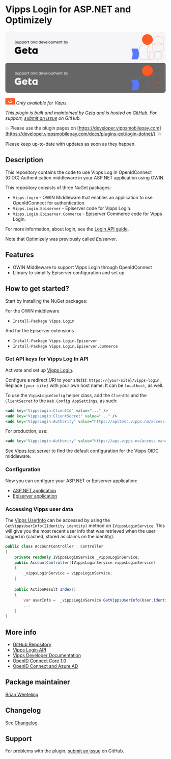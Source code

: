 <!-- START_METADATA
---
title: Vipps Login for ASP.NET and Optimizely plugin
sidebar_position: 1
description: Allow customers to log in to Optimizely using the Vipps app.
pagination_next: null
pagination_prev: null
---
END_METADATA -->

# Vipps Login for ASP.NET and Optimizely

![Support and development by Geta ](./docs/images/geta.svg#gh-light-mode-only)![Support and development by Geta](./docs/images/geta_dark.svg#gh-dark-mode-only)

![Vipps icon](./docs/images/vipps.png) *Only available for Vipps.*


*This plugin is built and maintained by [Geta](https://getadigital.com/?epslanguage=en) and is hosted on [GitHub](https://github.com/vippsas/vipps-login-dotnet). For support, [submit an issue](https://github.com/vippsas/vipps-login-dotnet) on GitHub.*

<!-- START_COMMENT -->
💥 Please use the plugin pages on [https://developer.vippsmobilepay.com](https://developer.vippsmobilepay.com/docs/plugins-ext/login-dotnet/). 💥
<!-- END_COMMENT -->

Please keep up-to-date with updates as soon as they happen.

## Description

This repository contains the code to use Vipps Log In OpenIdConnect (OIDC) Authentication middleware in your ASP.NET application using OWIN.

This repository consists of three NuGet packages:

- `Vipps.Login` - OWIN Middleware that enables an application to use OpenIdConnect for authentication.
- `Vipps.Login.Episerver` - Episerver code for Vipps Login.
- `Vipps.Login.Episerver.Commerce` - Episerver Commerce code for Vipps Login.

For more information, about login, see the [Login API guide](https://developer.vippsmobilepay.com/docs/APIs/login-api/).

Note that Optimizely was previously called *Episerver*.

## Features

- OWIN Middleware to support Vipps Login through OpenIdConnect
- Library to simplify Episerver configuration and set up

## How to get started?

Start by installing the NuGet packages:

For the OWIN middleware

- `Install-Package Vipps.Login`

And for the Episerver extensions

- `Install-Package Vipps.Login.Episerver`
- `Install-Package Vipps.Login.Episerver.Commerce`

### Get API keys for Vipps Log In API

Activate and set up [Vipps Login](https://developer.vippsmobilepay.com/docs/knowledge-base/portal/#how-to-set-up-login-for-your-sales-unit).

Configure a redirect URI to your site(s): `https://{your-site}/vipps-login`. Replace `{your-site}` with your own host name. It can be `localhost`, as well.

To use the `VippsLoginConfig` helper class, add the `ClientId` and the `ClientSecret` to the `Web.Config AppSettings`, as such:

```xml
<add key="VippsLogin:ClientId" value="..." />
<add key="VippsLogin:ClientSecret" value="..." />
<add key="VippsLogin:Authority" value="https://apitest.vipps.no/access-management-1.0/access" />
```

For production, use:

```xml
<add key="VippsLogin:Authority" value="https://api.vipps.no/access-management-1.0/access" />
```

See [Vipps test server](https://developer.vippsmobilepay.com/docs/knowledge-base/test-environment/#test-server)
to find the default configuration for the Vipps OIDC middleware.

### Configuration

Now you can configure your ASP.NET or Episerver application:

- [ASP.NET application](docs/configure-asp-net.md)
- [Episerver application](docs/configure-episerver.md)

### Accessing Vipps user data

The [Vipps UserInfo](https://developer.vippsmobilepay.com/docs/APIs/userinfo-api/)
can be accessed by using the `GetVippsUserInfo(IIdentity identity)` method on `IVippsLoginService`.
This will give you the most recent user info that was retrieved when the user logged in (cached, stored as claims on the identity).

```csharp
public class AccountController : Controller
{
    private readonly IVippsLoginService _vippsLoginService;
    public AccountController(IVippsLoginService vippsLoginService)
    {
        _vippsLoginService = vippsLoginService;
    }

    public ActionResult Index()
    {
        var userInfo =  _vippsLoginService.GetVippsUserInfo(User.Identity)
        ...
    }
}
```

## More info

- [GitHub Repository](https://github.com/vippsas/vipps-login-dotnet)
- [Vipps Login API](https://developer.vippsmobilepay.com/docs/APIs/login-api/)
- [Vipps Developer Documentation](https://developer.vippsmobilepay.com/)
- [OpenID Connect Core 1.0](https://openid.net/specs/openid-connect-core-1_0.html#CodeFlowAuth)
- [OpenID Connect and Azure AD](https://docs.developers.optimizely.com/customized-commerce/docs/support-for-openid-connect-in-customized-commerce)

## Package maintainer

[Brian Weeteling](https://github.com/brianweet)

## Changelog

See [Changelog](CHANGELOG.md).

## Support

For problems with the plugin,
[submit an issue](https://github.com/vippsas/vipps-login-dotnet) on GitHub.
